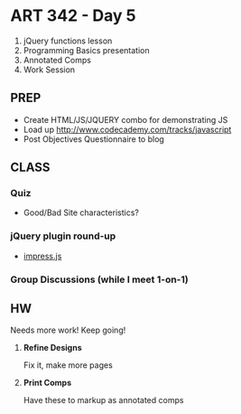 ART 342 - Day 5
=======================================

1. jQuery functions lesson
2. Programming Basics presentation
4. Annotated Comps
5. Work Session


PREP
---------------------------------------
- Create HTML/JS/JQUERY combo for demonstrating JS
- Load up http://www.codecademy.com/tracks/javascript
- Post Objectives Questionnaire to blog


CLASS
---------------------------------------




### Quiz

- Good/Bad Site characteristics?


### jQuery plugin round-up
- [impress.js](http://bartaz.github.io/impress.js/#/bored)

### Group Discussions (while I meet 1-on-1)


HW
---------------------------------------
Needs more work! Keep going!

1. **Refine Designs**

	Fix it, make more pages

2. **Print Comps**

	Have these to markup as annotated comps

